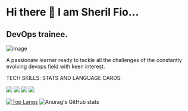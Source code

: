 # Hi there 👋  I am Sheril Fio...

## DevOps trainee.

![image](https://media.istockphoto.com/id/1303169188/photo/devops-concept.jpg?s=612x612&w=0&k=20&c=RzgMNp4TqIzpjZddZ4Lqyun9uXg5P1uF586BBIy1Fu8=)

A passionate learner ready to tackle all the challenges of the constantly evolving devops field with keen interest.

TECH SKILLS:
STATS AND LANGUAGE CARDS:

<!-- ![image]("https://media.istockphoto.com/id/1303169188/photo/devops-concept.jpg?s=612x612&w=0&k=20&c=RzgMNp4TqIzpjZddZ4Lqyun9uXg5P1uF586BBIy1Fu8=" />) -->

   <img src="https://img.shields.io/badge/Docker-2CA5E0?style=for-the-badge&logo=docker&logoColor=white" /> <img src="https://img.shields.io/badge/Helm-0F1689?style=for-the-badge&logo=Helm&labelColor=0F1689" /> <img src="https://img.shields.io/badge/kubernetes-326ce5.svg?&style=for-the-badge&logo=kubernetes&logoColor=white" /> <img src="https://img.shields.io/badge/Linux-FCC624?style=for-the-badge&logo=linux&logoColor=black" />

  [![Top Langs](https://github-readme-stats.vercel.app/api/top-langs/?username=Sheril5)](https://github.com/anuraghazra/github-readme-stats)
  ![Anurag's GitHub stats](https://github-readme-stats.vercel.app/api?username=Sheril5&show_icons=true&theme=radical)
